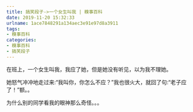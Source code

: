 ```yaml
---
title: 搞笑段子->一个女生叫我 | 糗事百科
date: 2019-11-20 15:32:33
urlname: 1ace7848291a134aec3e91e97d8a3911
tags: 
- 糗事百科
categories:
- 糗事百科
- 搞笑段子
---
```

在班上，一个女生叫我，我应了她，但是她没有听见，以为我不理她。

她怒气冲冲地走过来:“我叫你，你怎么不应？”我也很火大，就回了句:“老子应了！”额。。

为什么别的同学看我的眼神那么奇怪。。。



